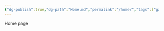 ```yaml
---
{"dg-publish":true,"dg-path":"Home.md","permalink":"/home/","tags":["gardenEntry"],"noteIcon":""}
---
```


Home page